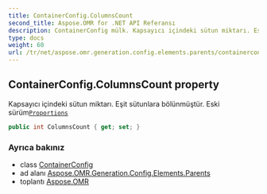 ```yaml
---
title: ContainerConfig.ColumnsCount
second_title: Aspose.OMR for .NET API Referansı
description: ContainerConfig mülk. Kapsayıcı içindeki sütun miktarı. Eşit sütunlara bölünmüştür. Eski sürümProportions
type: docs
weight: 60
url: /tr/net/aspose.omr.generation.config.elements.parents/containerconfig/columnscount/
---
```

## ContainerConfig.ColumnsCount property

Kapsayıcı içindeki sütun miktarı. Eşit sütunlara bölünmüştür. Eski sürüm[`Proportions`](../proportions/)

```csharp
public int ColumnsCount { get; set; }
```

### Ayrıca bakınız

* class [ContainerConfig](../)
* ad alanı [Aspose.OMR.Generation.Config.Elements.Parents](../../containerconfig/)
* toplantı [Aspose.OMR](../../../)



